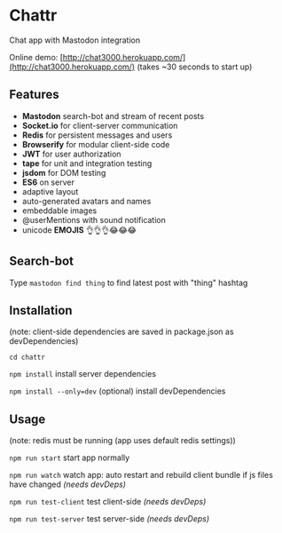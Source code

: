 Chattr
======

Chat app with Mastodon integration

Online demo: [http://chat3000.herokuapp.com/](http://chat3000.herokuapp.com/)
(takes ~30 seconds to start up)

<!-- screenshot here -->

## Features
- **Mastodon** search-bot and stream of recent posts
- **Socket.io** for client-server communication
- **Redis** for persistent messages and users
- **Browserify** for modular client-side code
- **JWT** for user authorization
- **tape** for unit and integration testing
- **jsdom** for DOM testing
- **ES6** on server
- adaptive layout
- auto-generated avatars and names
- embeddable images
- @userMentions with sound notification
- unicode **EMOJIS** 👌👌👌😂😂😂

## Search-bot
Type ```mastodon find thing``` to find latest post with "thing" hashtag


## Installation
(note: client-side dependencies are saved in package.json as devDependencies)

```cd chattr```

```npm install``` install server dependencies

```npm install --only=dev``` (optional) install devDependencies

## Usage
(note: redis must be running (app uses default redis settings))

```npm run start``` start app normally

```npm run watch``` watch app: auto restart and rebuild client bundle if js files have changed *(needs devDeps)*

```npm run test-client``` test client-side *(needs devDeps)*

```npm run test-server``` test server-side *(needs devDeps)*




